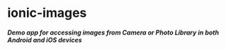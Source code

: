 # ionic-images

***Demo app for accessing images from Camera or Photo Library in both Android and iOS devices***
